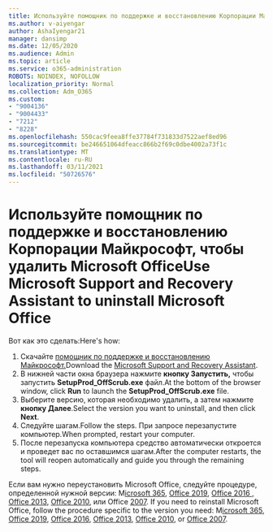 ```yaml
---
title: Используйте помощник по поддержке и восстановлению Корпорации Майкрософт, чтобы удалить Microsoft Office
ms.author: v-aiyengar
author: AshaIyengar21
manager: dansimp
ms.date: 12/05/2020
ms.audience: Admin
ms.topic: article
ms.service: o365-administration
ROBOTS: NOINDEX, NOFOLLOW
localization_priority: Normal
ms.collection: Adm_O365
ms.custom:
- "9004136"
- "9004433"
- "7212"
- "8228"
ms.openlocfilehash: 550cac9feea8ffe37784f731833d7522aef8ed96
ms.sourcegitcommit: be246651064dfeacc866b2f69c0dbe4002a73f1c
ms.translationtype: MT
ms.contentlocale: ru-RU
ms.lasthandoff: 03/11/2021
ms.locfileid: "50726576"
---
```

# <a name="use-microsoft-support-and-recovery-assistant-to-uninstall-microsoft-office"></a><span data-ttu-id="afc63-102">Используйте помощник по поддержке и восстановлению Корпорации Майкрософт, чтобы удалить Microsoft Office</span><span class="sxs-lookup"><span data-stu-id="afc63-102">Use Microsoft Support and Recovery Assistant to uninstall Microsoft Office</span></span>

<span data-ttu-id="afc63-103">Вот как это сделать:</span><span class="sxs-lookup"><span data-stu-id="afc63-103">Here's how:</span></span>

1. <span data-ttu-id="afc63-104">Скачайте [помощник по поддержке и восстановлению Майкрософт.](https://go.microsoft.com/fwlink/?linkid=2139122)</span><span class="sxs-lookup"><span data-stu-id="afc63-104">Download the [Microsoft Support and Recovery Assistant](https://go.microsoft.com/fwlink/?linkid=2139122).</span></span>
1. <span data-ttu-id="afc63-105">В нижней части окна браузера нажмите **кнопку Запустить,** чтобы запустить **SetupProd_OffScrub.exe** файл.</span><span class="sxs-lookup"><span data-stu-id="afc63-105">At the bottom of the browser window, click **Run** to launch the **SetupProd_OffScrub.exe** file.</span></span>
1. <span data-ttu-id="afc63-106">Выберите версию, которая необходимо удалить, а затем нажмите **кнопку Далее**.</span><span class="sxs-lookup"><span data-stu-id="afc63-106">Select the version you want to uninstall, and then click **Next**.</span></span>
1. <span data-ttu-id="afc63-107">Следуйте шагам.</span><span class="sxs-lookup"><span data-stu-id="afc63-107">Follow the steps.</span></span> <span data-ttu-id="afc63-108">При запросе перезапустите компьютер.</span><span class="sxs-lookup"><span data-stu-id="afc63-108">When prompted, restart your computer.</span></span>
1. <span data-ttu-id="afc63-109">После перезапуска компьютера средство автоматически откроется и проведет вас по оставшимся шагам.</span><span class="sxs-lookup"><span data-stu-id="afc63-109">After the computer restarts, the tool will reopen automatically and guide you through the remaining steps.</span></span>

<span data-ttu-id="afc63-110">Если вам нужно переустановить Microsoft Office, следуйте процедуре, определенной нужной версии: M[icrosoft 365](https://go.microsoft.com/fwlink/?linkid=2138843), [Office 2019](https://go.microsoft.com/fwlink/?linkid=2138843), [Office 2016 , Office 2013](https://go.microsoft.com/fwlink/?linkid=2138919), [Office 2010](https://go.microsoft.com/fwlink/?linkid=2139237), или Office [2007](https://go.microsoft.com/fwlink/?linkid=2138644). [](https://go.microsoft.com/fwlink/?linkid=2138919)</span><span class="sxs-lookup"><span data-stu-id="afc63-110">If you need to reinstall Microsoft Office, follow the procedure specific to the version you need: M[icrosoft 365](https://go.microsoft.com/fwlink/?linkid=2138843), [Office 2019](https://go.microsoft.com/fwlink/?linkid=2138843), [Office 2016](https://go.microsoft.com/fwlink/?linkid=2138919), [Office 2013](https://go.microsoft.com/fwlink/?linkid=2138919), [Office 2010](https://go.microsoft.com/fwlink/?linkid=2139237), or [Office 2007](https://go.microsoft.com/fwlink/?linkid=2138644).</span></span>